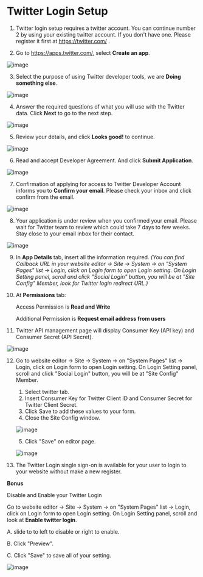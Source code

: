 # Twitter Login Setup

1. Twitter login setup requires a twitter account. You can continue number 2 by using your existing twitter account. If you don't have one. Please register it first at <https://twitter.com/> .

2. Go to <https://apps.twitter.com/>, select **Create an app**.

 ![image](images/login_social_twitter/twitter_2.png)

3. Select the purpose of using Twitter developer tools, we are **Doing something else**.

 ![image](images/login_social_twitter/twitter_3.png)

4. Answer the required questions of what you will use with the Twitter data. Click **Next** to go to the next step.

 ![image](images/login_social_twitter/twitter_4.png)

5. Review your details, and click **Looks good!** to continue.

 ![image](images/login_social_twitter/twitter_5.png)

6. Read and accept Developer Agreement. And click **Submit Application**.

 ![image](images/login_social_twitter/twitter_6.png)

7. Confirmation of applying for access to Twitter Developer Account informs you to **Confirm your email**. Please check your inbox and click confirm from the email.

 ![image](images/login_social_twitter/twitter_7.png)

8. Your application is under review when you confirmed your email. Please wait for Twitter team to review which could take 7 days to few weeks. Stay close to your email inbox for their contact.

 ![image](images/login_social_twitter/twitter_8.png)

9. In **App Details** tab, insert all the information required. *(You can find Callback URL in your website editor -> Site -> System -> on "System Pages" list -> Login, click on Login form to open Login setting. On Login Setting panel, scroll and click "Social Login" button, you will be at "Site Config" Member, look for Twitter login redirect URL.)*

10. At **Permissions** tab:
    
    Access Permission is **Read and Write**

    Additional Permission is **Request email address from users**


11. Twitter API management page will display Consumer Key (API key) and Consumer Secret (API Secret).

 ![image](images/login_social_twitter/twitter_10.png)


12. Go to website editor -> Site -> System -> on "System Pages" list -> Login, click on Login form to open Login setting. On Login Setting panel, scroll and click "Social Login" button, you will be at "Site Config" Member.
    
    1. Select twitter tab.
    2. Insert Consumer Key for Twitter Client ID and Consumer Secret for Twitter Client Secret.
    3. Click Save to add these values to your form.
    4. Close the Site Config window.

    ![image](images/register_and_login/img_twitter_login_01.png)

    5. Click "Save" on editor page.
  
    ![image](images/register_and_login/img_twitter_login_config_03.png)


13. The Twitter Login single sign-on is available for your user to login to your website without make a new register.
    
    

**Bonus**

Disable and Enable your Twitter Login

Go to website editor -> Site -> System -> on "System Pages" list -> Login, click on Login form to open Login setting. On Login Setting panel, scroll and look at **Enable twitter login**.

A.  slide to to left to disable or right to enable.

B.  Click "Preview".

C.  Click "Save" to save all of your setting.
    
 ![image](images/register_and_login/img_twitter_login_02_2.png)

